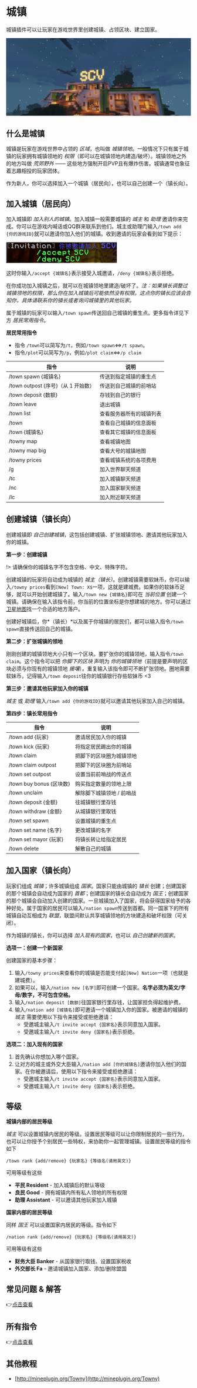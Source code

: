 # 城镇

城镇插件可以让玩家在游戏世界里创建城镇、占领区块、建立国家。

![scv](../assets/images/plugins/towny-scv.png ':size=430')

## 什么是城镇

城镇是玩家在游戏世界中占领的 *区域*，也叫做 *城镇领地*。一般情况下只有属于城镇的玩家拥有城镇领地的 *权限*（即可以在城镇领地内建造/破坏）。城镇领地之外的地方叫做 *荒郊野外* —— 这些地方强制开启PVP且有爆炸伤害。城镇通常也象征着志趣相投的玩家团体。

作为新人，你可以选择加入一个城镇（居民向），也可以自己创建一个（镇长向）。

## 加入城镇（居民向）

加入城镇即 *加入别人的城镇*。加入城镇一般需要城镇的 *城主* 和 *助理* 邀请你来完成。你可以在游戏内喊话或QQ群来联系到他们。城主或助理门输入`/town add {你的游戏ID}`就可以邀请你加入他们的城镇。收到邀请的玩家会看到如下提示：

![城镇邀请](../assets/images/plugins/towny-invitation.png)

这时你输入`/accept {城镇名}`表示接受入城邀请，`/deny {城镇名}`表示拒绝。

在你成功加入城镇之后，就可以在城镇领地里建造/破坏了。*注：如果镇长调整过城镇领地的权限，那么你在加入城镇后可能依然没有权限。这点你的镇长应该会告知你，具体请联系你的镇长或者询问城镇里的其他玩家。*

属于城镇的玩家可以输入`/town spawn`传送回自己城镇的重生点。更多指令详见下方 *居民常用指令*。

**居民常用指令**

* 指令 `/town`可以简写为`/t`，例如`/town spawn`⇔`/t spawn`。
* 指令`/plot`可以简写为`/p`，例如`/plot claim`⇔`/p claim`

| 指令                                | 说明                   |
| ----------------------------------- | ---------------------- |
| /town spawn {城镇名}                | 传送到指定城镇的重生点 |
| /town outpost {序号}（从 1 开始数） | 传送到自己城镇的前哨站 |
| /town deposit {数额}                | 存钱到自己的银行       |
| /town leave                         | 退出城镇               |
| /town list                          | 查看服务器所有的城镇列表     |
| /town                               | 查看自己城镇的信息面板 |
| /town {城镇名}                      | 查看其它城镇的信息面板 |
| /towny map                          | 查看城镇地图           |
| /towny map big                      | 查看大号的城镇地图     |
| /towny prices                       | 查看城镇系统的各项费用 |
| /g                                  | 加入世界聊天频道       |
| /tc                                 | 加入城镇聊天频道       |
| /nc                                 | 加入国家聊天频道       |
| /lc                                 | 加入附近聊天频道       |

## 创建城镇（镇长向）

创建城镇即 *自己创建城镇*，这包括创建城镇、扩张城镇领地、邀请其他玩家加入你的城镇。

**第一步：创建城镇**

!> 请确保你的城镇名字不包含空格、中文、特殊字符。

创建城镇的玩家将自动成为城镇的 *城主（镇长）*。创建城镇需要软妹币，你可以输入`/towny prices`看到`[New] Town: X$`一项，这就是建城费。如果你的软妹币足够，就可以开始创建城镇了。输入`/town new {城镇名}`即可在 *当前位置* 创建一个城镇。请确保在输入该指令前，你当前的位置坐标是你想建城的地方。你可以通过[卫星地图](http://map.mimaru.me:8123)找一个合适的地方落户。

创建好城镇后，你*（镇长）*以及属于你城镇的居民们，都可以输入指令`/town spawn`直接传送回自己的城镇。

**第二步：扩张城镇的领地**

刚刚创建的城镇领地大小只有一个区块。要扩张你的城镇领地，输入指令`/town claim`。这个指令可以把 *你脚下的区块* 声明为 *你的城镇领地*（前提是要声明的区块必须与你现有的城镇领地 *接壤*）。重复输入该指令即可不断扩张领地。圈地需要软妹币，记得输入`/town deposit`往你的城镇银行存些软妹币 <3

**第三步：邀请其他玩家加入你的城镇**

*城主* 或 *助理* 输入`/town add {你的游戏ID}`就可以邀请其他玩家加入自己的城镇。

**第四步：镇长常用指令**

| 指令                     | 说明                      |
| ------------------------ | ------------------------- |
| /town add {玩家}         | 邀请居民加入你的城镇      |
| /town kick {玩家}        | 将指定居民踢出你的城镇    |
| /town claim              | 把脚下的区块圈为城镇领地  |
| /town claim outpost      | 把脚下的区块圈为前哨站    |
| /town set outpost        | 设置当前前哨战的传送点    |
| /town buy bonus {区块数} | 购买指定数量的领地上限    |
| /town unclaim            | 解除脚下城镇领地 / 前哨战 |
| /town deposit {金额}     | 往城镇银行里存钱          |
| /town withdraw {金额}    | 从城镇银行里取钱          |
| /town set spawn          | 设置城镇的重生点          |
| /town set name {名字}    | 更改城镇的名字            |
| /town set mayor {玩家}   | 将镇长转让给指定居民      |
| /town delete             | 解散自己的城镇            |

## 加入国家（镇长向）

玩家们组成 *城镇*；许多城镇组成 *国家*。国家只能由城镇的 *镇长* 创建；创建国家的那个城镇会自动成为国家的 *首都*；创建国家的镇长会自动成为 *国王*；创建国家的那个城镇会自动加入创建的国家。一旦城镇加入了国家，将会获得国家给予的各种好处。属于国家的居民可以输入`/nation spawn`传送到首都。同一国家下的所有城镇自动互相成为 *联盟*，联盟间默认共享城镇领地的方块建造和破坏权限（可关闭）。

作为城镇的镇长，你可以选择 *加入现有的国家*，也可以 *自己创建新的国家*。

**选项一：创建一个新国家**

创建国家的基本步骤：

1. 输入`/towny prices`来查看你的城镇是否能支付起`[New] Nation`一项（也就是建城费）。
2. 如果可以，输入`/nation new [名字]`即可创建一个国家。**名字必须为英文/字母/数字，不可包含空格。**
3. 输入`/nation deposit [数额]`往国家银行里存钱，让国家担负得起维护费。
4. 输入`/nation add [城镇名]`即可邀请一个城镇加入你的国家。被邀请的城镇的 *城主* 需要使用以下指令来接受或拒绝邀请：
   * 受邀城主输入`/t invite accept {国家名}`表示同意加入国家。
   * 受邀城主输入`/t invite deny {国家名}`表示拒绝。

**选项二：加入现有的国家**

1. 首先确认你想加入哪个国家。
2. 让对方的城主或外交大臣输入`/nation add [你的城镇名]`邀请你加入他们的国家。在你被邀请后，使用以下指令来接受或拒绝邀请：
   * 受邀城主输入`/t invite accept {国家名}`表示同意加入国家。
   * 受邀城主输入`/t invite deny {国家名}`表示拒绝。

## 等级

**城镇内部的居民等级**

*城主* 可以设置城镇内居民的等级。设置居民等级可以让你限制居民的一些行为，也可以让你授予个别居民一些特权，来协助你一起管理城镇。设置居民等级的指令如下

    /town rank {add/remove} {玩家名} {等级名(请用英文)}

可用等级有这些

* **平民 Resident** - 加入城镇后的默认等级
* **良民 Good** - 拥有城镇内所有私人领地的所有权限
* **助理 Assistant** - 可以邀请其他玩家加入城镇

**国家内部的居民等级**

同样 *国王* 可以设置国家内居民的等级。指令如下

    /nation rank {add/remove} {玩家名} {等级名(请用英文)}

可用等级有这些

* **财务大臣 Banker** - 从国家银行取钱、设置国家税收
* **外交部长 Fa** - 邀请城镇加入国家、添加/删除盟国

## 常见问题 & 解答

👉[点击查看](/plugins/towny-faq.md)

## 所有指令

👉[点击查看](/plugins/towny-cmds.md)

## 其他教程

* [http://mineplugin.org/Towny](http://mineplugin.org/Towny)
